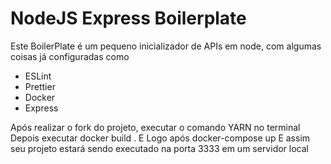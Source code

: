 # NodeJS Express Boilerplate

Este BoilerPlate é um pequeno inicializador de APIs em node, com algumas coisas já configuradas como

- ESLint
- Prettier
- Docker
- Express

Após realizar o fork do projeto, executar o comando YARN no terminal
Depois executar docker build .
E Logo após docker-compose up
E assim seu projeto estará sendo executado na porta 3333 em um servidor local
